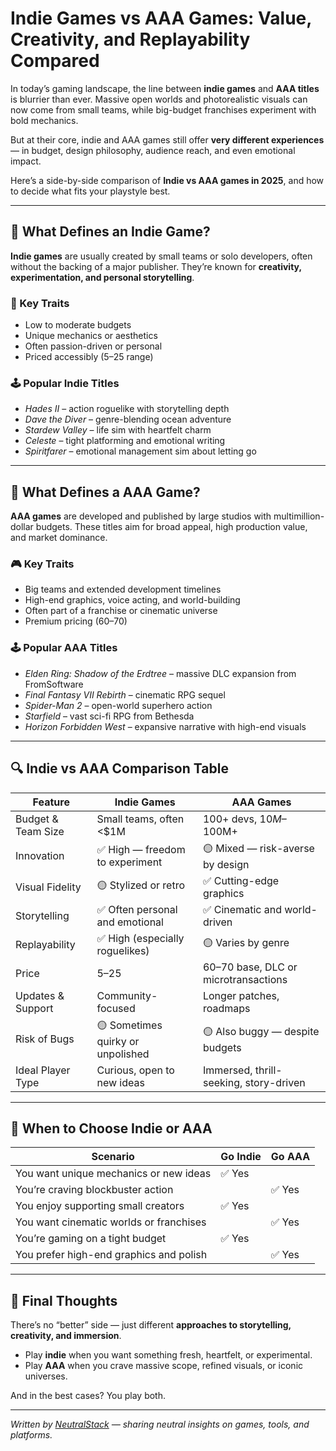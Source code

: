 # Indie Games vs AAA Games: Value, Creativity, and Replayability Compared

In today’s gaming landscape, the line between **indie games** and **AAA titles** is blurrier than ever. Massive open worlds and photorealistic visuals can now come from small teams, while big-budget franchises experiment with bold mechanics.

But at their core, indie and AAA games still offer **very different experiences** — in budget, design philosophy, audience reach, and even emotional impact.

Here’s a side-by-side comparison of **Indie vs AAA games in 2025**, and how to decide what fits your playstyle best.

---

## 🎨 What Defines an Indie Game?

**Indie games** are usually created by small teams or solo developers, often without the backing of a major publisher. They’re known for **creativity, experimentation, and personal storytelling**.

### 🧵 Key Traits
- Low to moderate budgets
- Unique mechanics or aesthetics
- Often passion-driven or personal
- Priced accessibly ($5–$25 range)

### 🕹️ Popular Indie Titles
- *Hades II* – action roguelike with storytelling depth
- *Dave the Diver* – genre-blending ocean adventure
- *Stardew Valley* – life sim with heartfelt charm
- *Celeste* – tight platforming and emotional writing
- *Spiritfarer* – emotional management sim about letting go

---

## 🏢 What Defines a AAA Game?

**AAA games** are developed and published by large studios with multimillion-dollar budgets. These titles aim for broad appeal, high production value, and market dominance.

### 🎮 Key Traits
- Big teams and extended development timelines
- High-end graphics, voice acting, and world-building
- Often part of a franchise or cinematic universe
- Premium pricing ($60–$70)

### 🕹️ Popular AAA Titles
- *Elden Ring: Shadow of the Erdtree* – massive DLC expansion from FromSoftware
- *Final Fantasy VII Rebirth* – cinematic RPG sequel
- *Spider-Man 2* – open-world superhero action
- *Starfield* – vast sci-fi RPG from Bethesda
- *Horizon Forbidden West* – expansive narrative with high-end visuals

---

## 🔍 Indie vs AAA Comparison Table

| Feature                  | Indie Games                          | AAA Games                              |
|--------------------------|---------------------------------------|----------------------------------------|
| Budget & Team Size       | Small teams, often <$1M              | 100+ devs, $10M–$100M+                 |
| Innovation               | ✅ High — freedom to experiment       | 🟡 Mixed — risk-averse by design       |
| Visual Fidelity          | 🟡 Stylized or retro                 | ✅ Cutting-edge graphics                |
| Storytelling             | ✅ Often personal and emotional       | ✅ Cinematic and world-driven           |
| Replayability            | ✅ High (especially roguelikes)       | 🟡 Varies by genre                     |
| Price                    | $5–$25                               | $60–$70 base, DLC or microtransactions |
| Updates & Support        | Community-focused                    | Longer patches, roadmaps               |
| Risk of Bugs             | 🟡 Sometimes quirky or unpolished     | 🟡 Also buggy — despite budgets        |
| Ideal Player Type        | Curious, open to new ideas           | Immersed, thrill-seeking, story-driven |

---

## 🧩 When to Choose Indie or AAA

| Scenario                                | Go Indie | Go AAA |
|-----------------------------------------|----------|--------|
| You want unique mechanics or new ideas  | ✅ Yes   |        |
| You’re craving blockbuster action       |          | ✅ Yes |
| You enjoy supporting small creators     | ✅ Yes   |        |
| You want cinematic worlds or franchises |          | ✅ Yes |
| You’re gaming on a tight budget         | ✅ Yes   |        |
| You prefer high-end graphics and polish |          | ✅ Yes |

---

## 🎯 Final Thoughts

There’s no “better” side — just different **approaches to storytelling, creativity, and immersion**.

- Play **indie** when you want something fresh, heartfelt, or experimental.
- Play **AAA** when you crave massive scope, refined visuals, or iconic universes.

And in the best cases? You play both.

---

*Written by [NeutralStack](https://github.com/neutralstack) — sharing neutral insights on games, tools, and platforms.*
